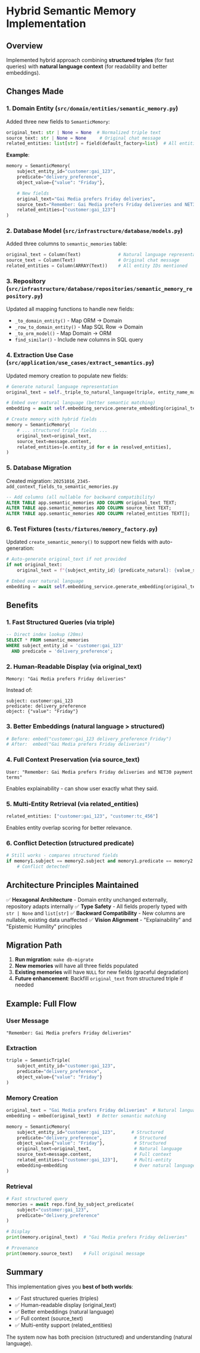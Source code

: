 # Hybrid Semantic Memory Implementation

## Overview

Implemented hybrid approach combining **structured triples** (for fast queries) with **natural language context** (for readability and better embeddings).

## Changes Made

### 1. Domain Entity (`src/domain/entities/semantic_memory.py`)

Added three new fields to `SemanticMemory`:

```python
original_text: str | None = None  # Normalized triple text
source_text: str | None = None     # Original chat message
related_entities: list[str] = field(default_factory=list)  # All entities mentioned
```

**Example**:
```python
memory = SemanticMemory(
    subject_entity_id="customer:gai_123",
    predicate="delivery_preference",
    object_value={"value": "Friday"},

    # New fields
    original_text="Gai Media prefers Friday deliveries",
    source_text="Remember: Gai Media prefers Friday deliveries and NET30 payment terms",
    related_entities=["customer:gai_123"]
)
```

### 2. Database Model (`src/infrastructure/database/models.py`)

Added three columns to `semantic_memories` table:

```python
original_text = Column(Text)              # Natural language representation
source_text = Column(Text)                # Original chat message
related_entities = Column(ARRAY(Text))    # All entity IDs mentioned
```

### 3. Repository (`src/infrastructure/database/repositories/semantic_memory_repository.py`)

Updated all mapping functions to handle new fields:
- `_to_domain_entity()` - Map ORM → Domain
- `_row_to_domain_entity()` - Map SQL Row → Domain
- `_to_orm_model()` - Map Domain → ORM
- `find_similar()` - Include new columns in SQL query

### 4. Extraction Use Case (`src/application/use_cases/extract_semantics.py`)

Updated memory creation to populate new fields:

```python
# Generate natural language representation
original_text = self._triple_to_natural_language(triple, entity_name_map)

# Embed over natural language (better semantic matching)
embedding = await self.embedding_service.generate_embedding(original_text)

# Create memory with hybrid fields
memory = SemanticMemory(
    # ... structured triple fields ...
    original_text=original_text,
    source_text=message.content,
    related_entities=[e.entity_id for e in resolved_entities],
)
```

### 5. Database Migration

Created migration: `20251016_2345-add_context_fields_to_semantic_memories.py`

```sql
-- Add columns (all nullable for backward compatibility)
ALTER TABLE app.semantic_memories ADD COLUMN original_text TEXT;
ALTER TABLE app.semantic_memories ADD COLUMN source_text TEXT;
ALTER TABLE app.semantic_memories ADD COLUMN related_entities TEXT[];
```

### 6. Test Fixtures (`tests/fixtures/memory_factory.py`)

Updated `create_semantic_memory()` to support new fields with auto-generation:

```python
# Auto-generate original_text if not provided
if not original_text:
    original_text = f"{subject_entity_id} {predicate_natural}: {value_str}"

# Embed over natural language
embedding = await self.embedding_service.generate_embedding(original_text)
```

## Benefits

### 1. **Fast Structured Queries** (via triple)
```sql
-- Direct index lookup (20ms)
SELECT * FROM semantic_memories
WHERE subject_entity_id = 'customer:gai_123'
  AND predicate = 'delivery_preference';
```

### 2. **Human-Readable Display** (via original_text)
```
Memory: "Gai Media prefers Friday deliveries"
```
Instead of:
```
subject: customer:gai_123
predicate: delivery_preference
object: {"value": "Friday"}
```

### 3. **Better Embeddings** (natural language > structured)
```python
# Before: embed("customer:gai_123 delivery_preference Friday")
# After:  embed("Gai Media prefers Friday deliveries")
```

### 4. **Full Context Preservation** (via source_text)
```
User: "Remember: Gai Media prefers Friday deliveries and NET30 payment terms"
```
Enables explainability - can show user exactly what they said.

### 5. **Multi-Entity Retrieval** (via related_entities)
```python
related_entities: ["customer:gai_123", "customer:tc_456"]
```
Enables entity overlap scoring for better relevance.

### 6. **Conflict Detection** (structured predicate)
```python
# Still works - compares structured fields
if memory1.subject == memory2.subject and memory1.predicate == memory2.predicate:
    # Conflict detected!
```

## Architecture Principles Maintained

✅ **Hexagonal Architecture** - Domain entity unchanged externally, repository adapts internally
✅ **Type Safety** - All fields properly typed with `str | None` and `list[str]`
✅ **Backward Compatibility** - New columns are nullable, existing data unaffected
✅ **Vision Alignment** - "Explainability" and "Epistemic Humility" principles

## Migration Path

1. **Run migration**: `make db-migrate`
2. **New memories** will have all three fields populated
3. **Existing memories** will have `NULL` for new fields (graceful degradation)
4. **Future enhancement**: Backfill `original_text` from structured triple if needed

## Example: Full Flow

### User Message
```
"Remember: Gai Media prefers Friday deliveries"
```

### Extraction
```python
triple = SemanticTriple(
    subject_entity_id="customer:gai_123",
    predicate="delivery_preference",
    object_value={"value": "Friday"}
)
```

### Memory Creation
```python
original_text = "Gai Media prefers Friday deliveries"  # Natural language
embedding = embed(original_text)  # Better semantic matching

memory = SemanticMemory(
    subject_entity_id="customer:gai_123",      # Structured
    predicate="delivery_preference",            # Structured
    object_value={"value": "Friday"},           # Structured
    original_text=original_text,                # Natural language
    source_text=message.content,                # Full context
    related_entities=["customer:gai_123"],      # Multi-entity
    embedding=embedding                         # Over natural language
)
```

### Retrieval
```python
# Fast structured query
memories = await repo.find_by_subject_predicate(
    subject="customer:gai_123",
    predicate="delivery_preference"
)

# Display
print(memory.original_text)  # "Gai Media prefers Friday deliveries"

# Provenance
print(memory.source_text)    # Full original message
```

## Summary

This implementation gives you **best of both worlds**:
- ✅ Fast structured queries (triples)
- ✅ Human-readable display (original_text)
- ✅ Better embeddings (natural language)
- ✅ Full context (source_text)
- ✅ Multi-entity support (related_entities)

The system now has both precision (structured) and understanding (natural language).
